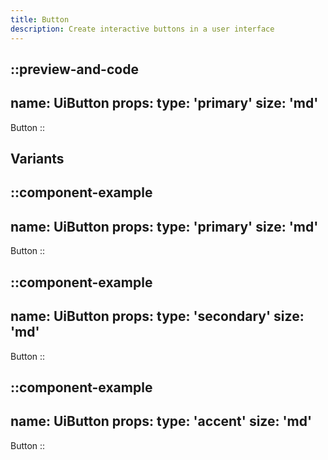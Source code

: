 ```yaml
---
title: Button
description: Create interactive buttons in a user interface
---
```


::preview-and-code
---
name: UiButton
props:
  type: 'primary'
  size: 'md'
---
Button
::

## Variants


::component-example
---
name: UiButton
props:
  type: 'primary'
  size: 'md'
---

Button
::

::component-example
---
name: UiButton
props:
  type: 'secondary'
  size: 'md'
---

Button
::

::component-example
---
name: UiButton
props:
  type: 'accent'
  size: 'md'
---

Button
::
